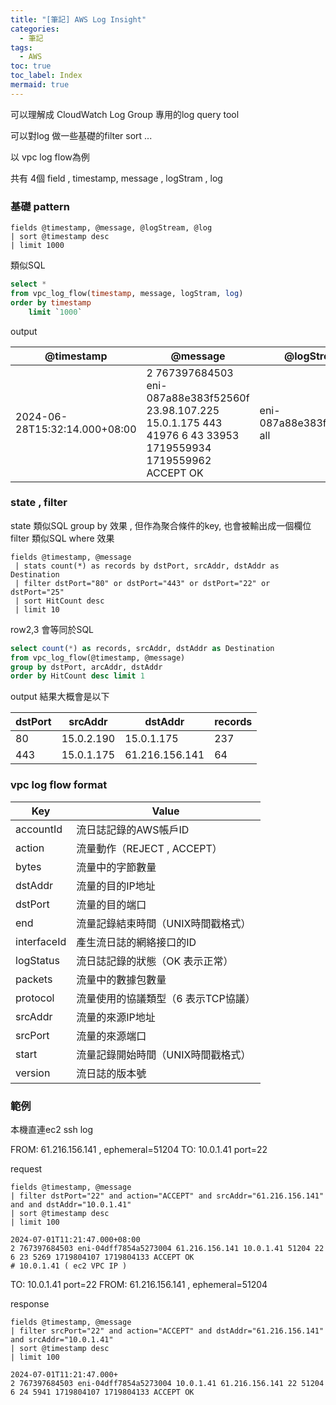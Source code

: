 ```yaml
---
title: "[筆記] AWS Log Insight"
categories:
  - 筆記
tags:
  - AWS
toc: true
toc_label: Index
mermaid: true
---
```


可以理解成 CloudWatch Log Group 專用的log query tool  

可以對log 做一些基礎的filter sort ... 

以 vpc log flow為例  

共有 4個 field , timestamp, message , logStram , log   

### 基礎 pattern

```
fields @timestamp, @message, @logStream, @log
| sort @timestamp desc
| limit 1000
```

類似SQL  

```sql
select *
from vpc_log_flow(timestamp, message, logStram, log)
order by timestamp
    limit `1000`  
```

output  

| @timestamp                    | @message                                                                                                           | @logStream                | @log                                          |
|-------------------------------|--------------------------------------------------------------------------------------------------------------------|---------------------------|-----------------------------------------------|
| 2024-06-28T15:32:14.000+08:00 | 2 767397684503 eni-087a88e383f52560f 23.98.107.225 15.0.1.175 443 41976 6 43 33953 1719559934 1719559962 ACCEPT OK | eni-087a88e383f52560f-all | 767397684503:etcprod24-etc-vpc-flow-log-group |

### state , filter

state 類似SQL group by 效果 , 但作為聚合條件的key, 也會被輸出成一個欄位    
filter 類似SQL where 效果  

```
fields @timestamp, @message
 | stats count(*) as records by dstPort, srcAddr, dstAddr as Destination
 | filter dstPort="80" or dstPort="443" or dstPort="22" or dstPort="25"
 | sort HitCount desc
 | limit 10
```

row2,3 會等同於SQL  

```sql
select count(*) as records, srcAddr, dstAddr as Destination
from vpc_log_flow(@timestamp, @message)
group by dstPort, arcAddr, dstAddr
order by HitCount desc limit 1
```

output 結果大概會是以下

| dstPort | srcAddr    | dstAddr        | records |
|---------|------------|----------------|---------|
| 80      | 15.0.2.190 | 15.0.1.175     | 237     |
| 443     | 15.0.1.175 | 61.216.156.141 | 64      |

### vpc log flow format

| Key         | Value                 |
|-------------|-----------------------|
| accountId   | 流日誌記錄的AWS帳戶ID         |
| action      | 流量動作（REJECT , ACCEPT） |
| bytes       | 流量中的字節數量              |
| dstAddr     | 流量的目的IP地址             |
| dstPort     | 流量的目的端口               |
| end         | 流量記錄結束時間（UNIX時間戳格式）   |
| interfaceId | 產生流日誌的網絡接口的ID         |
| logStatus   | 流日誌記錄的狀態（OK 表示正常）     |
| packets     | 流量中的數據包數量             |
| protocol    | 流量使用的協議類型（6 表示TCP協議）  |
| srcAddr     | 流量的來源IP地址             |
| srcPort     | 流量的來源端口               |
| start       | 流量記錄開始時間（UNIX時間戳格式）   |
| version     | 流日誌的版本號               |

### 範例

本機直連ec2 ssh log

FROM: 61.216.156.141 , ephemeral=51204
TO: 10.0.1.41 port=22

request

```
fields @timestamp, @message
| filter dstPort="22" and action="ACCEPT" and srcAddr="61.216.156.141" and and dstAddr="10.0.1.41"
| sort @timestamp desc
| limit 100
```

```
2024-07-01T11:21:47.000+08:00
2 767397684503 eni-04dff7854a5273004 61.216.156.141 10.0.1.41 51204 22 6 23 5269 1719804107 1719804133 ACCEPT OK
# 10.0.1.41 ( ec2 VPC IP )
```



TO: 10.0.1.41 port=22
FROM: 61.216.156.141 , ephemeral=51204

response

```
fields @timestamp, @message
| filter srcPort="22" and action="ACCEPT" and dstAddr="61.216.156.141" and srcAddr="10.0.1.41"
| sort @timestamp desc
| limit 100
```

```
2024-07-01T11:21:47.000+
2 767397684503 eni-04dff7854a5273004 10.0.1.41 61.216.156.141 22 51204 6 24 5941 1719804107 1719804133 ACCEPT OK
```
